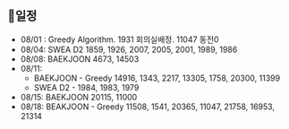 ## 📅일정

- 08/01 : Greedy Algorithm. 1931 회의실배정. 11047 동전0
- 08/04: SWEA D2 1859, 1926, 2007, 2005, 2001, 1989, 1986
- 08/08: BAEKJOON 4673, 14503
- 08/11: 
  - BAEKJOON - Greedy 14916, 1343, 2217, 13305, 1758, 20300, 11399
  - SWEA D2 - 1984, 1983, 1979
- 08/15: BAEKJOON 20115, 11000
- 08/18: BEAKJOON - Greedy 11508, 1541, 20365, 11047, 21758, 16953, 21314


